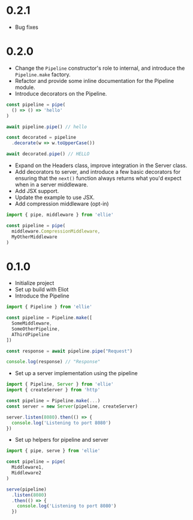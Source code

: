 # 0.2.1
* Bug fixes

# 0.2.0
* Change the `Pipeline` constructor's role to internal, and
  introduce the `Pipeline.make` factory.
* Refactor and provide some inline documentation for the
  Pipeline module.
* Introduce decorators on the Pipeline.

```javascript
const pipeline = pipe(
  () => () => 'hello'
)

await pipeline.pipe() // hello

const decorated = pipeline
  .decorate(w => w.toUpperCase())

await decorated.pipe() // HELLO
```

* Expand on the Headers class, improve integration in the Server class.
* Add decorators to server, and introduce a few basic decorators
  for ensuring that the `next()` function always returns what you'd
  expect when in a server middleware.
* Add JSX support.
* Update the example to use JSX.
* Add compression middleware (opt-in)

```javascript
import { pipe, middleware } from 'ellie'

const pipeline = pipe(
  middleware.CompressionMiddleware,
  MyOtherMiddleware
)
```

# 0.1.0
* Initialize project
* Set up build with Eliot
* Introduce the Pipeline

```javascript
import { Pipeline } from 'ellie'

const pipeline = Pipeline.make([
  SomeMiddleware,
  SomeOtherPipeline,
  AThirdPipeline
])

const response = await pipeline.pipe("Request")

console.log(response) // "Response"
```

* Set up a server implementation using the pipeline

```javascript
import { Pipeline, Server } from 'ellie'
import { createServer } from 'http'

const pipeline = Pipeline.make(...)
const server = new Server(pipeline, createServer)

server.listen(8080).then(() => {
  console.log('Listening to port 8080')
})
```

* Set up helpers for pipeline and server

```javascript
import { pipe, serve } from 'ellie'

const pipeline = pipe(
  Middleware1,
  Middleware2
)

serve(pipeline)
  .listen(8080)
  .then(() => {
    console.log('Listening to port 8080')
  })
```
